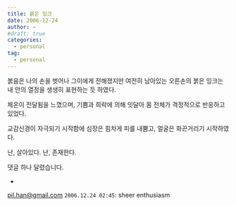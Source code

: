 ```yaml
---
title: 붉은 잉크
date: 2006-12-24
author: ~
#draft: true
categories:
  - personal
tag:
  - personal
---
```




붉음은 나의 손을 벗어나 그이에게 전해졌지만 여전히 남아있는 오른손의 붉은 잉크는 내 안의 열정을 생생히 표현하는 듯 하였다.

체온이 전달됨을 느꼈으며, 기쁨과 희락에 의해 잇달아 몸 전체가 격정적으로 반응하고 있었다.

교감신경이 자극되기 시작함에 심장은 힘차게 피를 내뿜고, 얼굴은 화끈거리기 시작하였다.

난, 살아있다.
난, 존재한다.



 댓글 하나 달렸습니다.

- 
 pil.han@gmail.com `2006.12.24 02:45`: 
sheer enthusiasm




